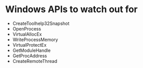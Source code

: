 # Windows APIs to watch out for
- CreateToolhelp32Snapshot
- OpenProcess
- VirtualAllocEx
- WriteProcessMemory
- VirtualProtectEx
- GetModuleHandle
- GetProcAddress
- CreateRemoteThread